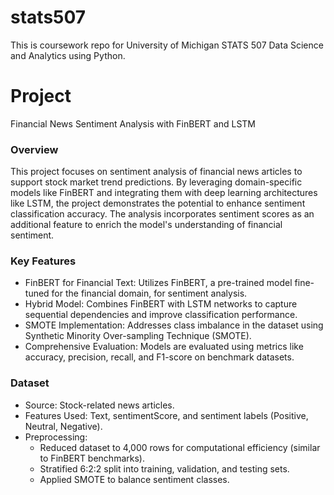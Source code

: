 # stats507
This is coursework repo for University of Michigan STATS 507 Data Science and Analytics using Python.

# Project
Financial News Sentiment Analysis with FinBERT and LSTM

### Overview

This project focuses on sentiment analysis of financial news articles to support stock market trend predictions. By leveraging domain-specific models like FinBERT and integrating them with deep learning architectures like LSTM, the project demonstrates the potential to enhance sentiment classification accuracy. The analysis incorporates sentiment scores as an additional feature to enrich the model's understanding of financial sentiment.

### Key Features
- FinBERT for Financial Text: Utilizes FinBERT, a pre-trained model fine-tuned for the financial domain, for sentiment analysis.
- Hybrid Model: Combines FinBERT with LSTM networks to capture sequential dependencies and improve classification performance.
- SMOTE Implementation: Addresses class imbalance in the dataset using Synthetic Minority Over-sampling Technique (SMOTE).
- Comprehensive Evaluation: Models are evaluated using metrics like accuracy, precision, recall, and F1-score on benchmark datasets.

### Dataset
- Source: Stock-related news articles.
- Features Used: Text, sentimentScore, and sentiment labels (Positive, Neutral, Negative).
- Preprocessing:
  - Reduced dataset to 4,000 rows for computational efficiency (similar to FinBERT benchmarks).
  - Stratified 6:2:2 split into training, validation, and testing sets.
  - Applied SMOTE to balance sentiment classes.

